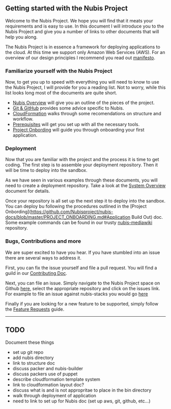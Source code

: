 ﻿## Getting started with the Nubis Project
Welcome to the Nubis Project. We hope you will find that it meats your requirements and is easy to use. In this document I will introduce you to the Nubis Project and give you a number of links to other documents that will help you along.

The Nubis Project is in essence a framework for deploying applications to the cloud. At this time we support only Amazon Web Services (AWS). For an overview of our design principles I recommend you read out [manifesto](https://github.com/Nubisproject/nubis-docs/blob/master/MANIFESTO.md).

### Familiarize yourself with the Nubis Project
Now, to get you up to speed with everything you will need to know to use the Nubis Project, I will provide for you a reading list. Not to worry, while this list looks long most of the documents are quite short.
* [Nubis Overview](https://github.com/Nubisproject/nubis-docs/blob/master/SYSTEM_OVERVIEW.md) will give you an outline of the pieces of the project.
* [Git & GitHub](https://github.com/Nubisproject/nubis-docs/blob/master/GIT_GITHUB.md) provides some advice specific to Nubis.
* [CloudFormation](https://github.com/Nubisproject/nubis-docs/blob/master/CLOUDFORMATION.md) walks through some recomendations on structure and workflow.
* [Prerequisites](https://github.com/Nubisproject/nubis-docs/blob/master/PREREQUISITES.md) will get you set up with all the necessary tools.
* [Project Onbording](https://github.com/Nubisproject/nubis-docs/blob/master/PROJECT_ONBOARDING.md) will guide you through onboarding your first application.

### Deployment
Now that you are familiar with the project and the process it is time to get coding. The first step is to assemble your deployment repository. Then it will be time to deploy into the sandbox.

As we have seen in various examples through these documents, you will need to create a deployment repository. Take a look at the [System Overview](link) document for details.

Once your repository is all set up the next step it to deploy into the sandbox. You can deploy bu following the procedures outlined in the [Project Onbording](https://github.com/Nubisproject/nubis-docs/blob/master/PROJECT_ONBOARDING.md#Application Build Out) doc. Some example commands can be found in our trusty [nubis-mediawiki](https://github.com/Nubisproject/nubis-mediawiki/blob/master/nubis/cloudformation/README.md) repository.


### Bugs, Contributions and more
We are super excited to have you hear. If you have stumbled into an issue there are several ways to address it.

First, you can fix the issue yourself and file a pull request. You will find a guild in our [Contributing Doc](https://github.com/Nubisproject/nubis-docs/blob/master/CONTRIBUTING.md).

Next, you can file an issue. Simply navigate to the Nubis Project space on Github [here](https://github.com/Nubisproject), select the appropriate repository and click on the issues link. For example to file an issue against nubis-stacks you would go [here](https://github.com/Nubisproject/nubis-stacks/issues)

Finally if you are looking for a new feature to be supported, simply follow the [Feature Requests](https://github.com/Nubisproject/nubis-docs/blob/master/FEATURE_REQUESTS.md) guide.

---
## TODO
Document these things
* set up git repo
 * add nubis directory
* link to structure doc
 * discuss packer and nubis-builder
 * discuss packers use of puppet
* describe cloudformation template system
 * link to cloudformation layout doc?
* discuss what is and is not appropritae to place in the bin directory
* walk through deployment of application
* need to link to set up for Nubis doc (set up aws, git, github, etc...)